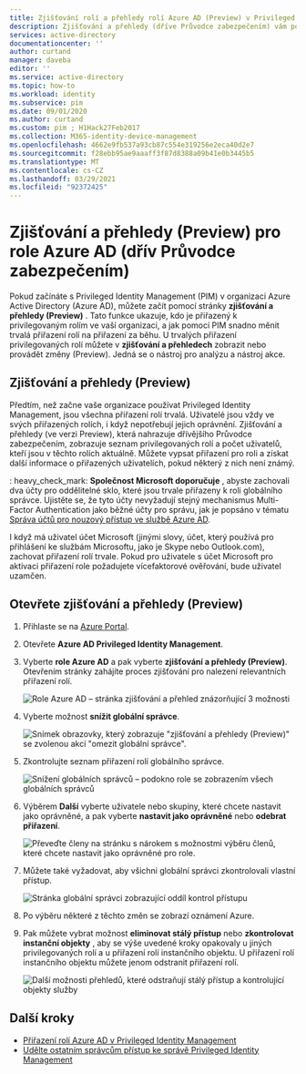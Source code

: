 ```yaml
---
title: Zjišťování rolí a přehledy rolí Azure AD (Preview) v Privileged Identity Management bývalého Průvodce zabezpečením – Azure Active Directory
description: Zjišťování a přehledy (dříve Průvodce zabezpečením) vám pomůžou převést trvalá přiřazení rolí Azure AD na přiřazení za běhu s Privileged Identity Management.
services: active-directory
documentationcenter: ''
author: curtand
manager: daveba
editor: ''
ms.service: active-directory
ms.topic: how-to
ms.workload: identity
ms.subservice: pim
ms.date: 09/01/2020
ms.author: curtand
ms.custom: pim ; H1Hack27Feb2017
ms.collection: M365-identity-device-management
ms.openlocfilehash: 4662e9fb537a93cb87c554e319256e2eca40d2e7
ms.sourcegitcommit: f28ebb95ae9aaaff3f87d8388a09b41e0b3445b5
ms.translationtype: MT
ms.contentlocale: cs-CZ
ms.lasthandoff: 03/29/2021
ms.locfileid: "92372425"
---
```

# <a name="discovery-and-insights-preview-for-azure-ad-roles-formerly-security-wizard"></a>Zjišťování a přehledy (Preview) pro role Azure AD (dřív Průvodce zabezpečením)

Pokud začínáte s Privileged Identity Management (PIM) v organizaci Azure Active Directory (Azure AD), můžete začít pomocí stránky **zjišťování a přehledy (Preview)** . Tato funkce ukazuje, kdo je přiřazený k privilegovaným rolím ve vaší organizaci, a jak pomocí PIM snadno měnit trvalá přiřazení rolí na přiřazení za běhu. U trvalých přiřazení privilegovaných rolí můžete v **zjišťování a přehledech** zobrazit nebo provádět změny (Preview). Jedná se o nástroj pro analýzu a nástroj akce.

## <a name="discovery-and-insights-preview"></a>Zjišťování a přehledy (Preview)

Předtím, než začne vaše organizace používat Privileged Identity Management, jsou všechna přiřazení rolí trvalá. Uživatelé jsou vždy ve svých přiřazených rolích, i když nepotřebují jejich oprávnění. Zjišťování a přehledy (ve verzi Preview), která nahrazuje dřívějšího Průvodce zabezpečením, zobrazuje seznam privilegovaných rolí a počet uživatelů, kteří jsou v těchto rolích aktuálně. Můžete vypsat přiřazení pro roli a získat další informace o přiřazených uživatelích, pokud některý z nich není známý.

: heavy_check_mark: **Společnost Microsoft doporučuje** , abyste zachovali dva účty pro oddělitelné sklo, které jsou trvale přiřazeny k roli globálního správce. Ujistěte se, že tyto účty nevyžadují stejný mechanismus Multi-Factor Authentication jako běžné účty pro správu, jak je popsáno v tématu [Správa účtů pro nouzový přístup ve službě Azure AD](../roles/security-emergency-access.md).

I když má uživatel účet Microsoft (jinými slovy, účet, který používá pro přihlášení ke službám Microsoftu, jako je Skype nebo Outlook.com), zachovat přiřazení rolí trvale. Pokud pro uživatele s účet Microsoft pro aktivaci přiřazení role požadujete vícefaktorové ověřování, bude uživatel uzamčen.

## <a name="open-discovery-and-insights-preview"></a>Otevřete zjišťování a přehledy (Preview)

1. Přihlaste se na [Azure Portal](https://portal.azure.com/).

1. Otevřete **Azure AD Privileged Identity Management**.

1. Vyberte **role Azure AD** a pak vyberte **zjišťování a přehledy (Preview)**. Otevřením stránky zahájíte proces zjišťování pro nalezení relevantních přiřazení rolí.

    ![Role Azure AD – stránka zjišťování a přehled znázorňující 3 možnosti](./media/pim-security-wizard/new-preview-link.png)

1. Vyberte možnost **snížit globální správce**.

    ![Snímek obrazovky, který zobrazuje "zjišťování a přehledy (Preview)" se zvolenou akcí "omezit globální správce".](./media/pim-security-wizard/new-preview-page.png)

1. Zkontrolujte seznam přiřazení rolí globálního správce.

    ![Snížení globálních správců – podokno role se zobrazením všech globálních správců](./media/pim-security-wizard/new-global-administrator-list.png)

1. Výběrem **Další** vyberte uživatele nebo skupiny, které chcete nastavit jako oprávněné, a pak vyberte **nastavit jako oprávněné** nebo **odebrat přiřazení**.

    ![Převeďte členy na stránku s nárokem s možnostmi výběru členů, které chcete nastavit jako oprávněné pro role.](./media/pim-security-wizard/new-global-administrator-buttons.png)

1. Můžete také vyžadovat, aby všichni globální správci zkontrolovali vlastní přístup.

    ![Stránka globální správci zobrazující oddíl kontrol přístupu](./media/pim-security-wizard/new-global-administrator-access-review.png)

1. Po výběru některé z těchto změn se zobrazí oznámení Azure.

1. Pak můžete vybrat možnost **eliminovat stálý přístup** nebo **zkontrolovat instanční objekty** , aby se výše uvedené kroky opakovaly u jiných privilegovaných rolí a u přiřazení rolí instančního objektu. U přiřazení rolí instančního objektu můžete jenom odstranit přiřazení rolí.

    ![Další možnosti přehledů, které odstraňují stálý přístup a kontrolující objekty služby ](./media/pim-security-wizard/new-preview-page-service-principals.png)

## <a name="next-steps"></a>Další kroky

- [Přiřazení rolí Azure AD v Privileged Identity Management](pim-how-to-add-role-to-user.md)
- [Udělte ostatním správcům přístup ke správě Privileged Identity Management](pim-how-to-give-access-to-pim.md)
